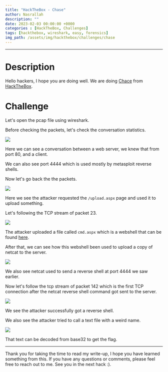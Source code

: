 ```yaml
---
title: "HackTheBox - Chase"
author: Nasrallah
description: ""
date: 2023-02-03 00:00:00 +0000
categories : [HackTheBox, Challenges]
tags: [hackthebox, wireshark, easy, forensics]
img_path: /assets/img/hackthebox/challenges/chase
---
```


<div align="center"> <script src="https://www.hackthebox.eu/badge/565048"></script> </div>

---


# **Description**

Hello hackers, I hope you are doing well. We are doing [Chace](https://app.hackthebox.com/challenges) from [HackTheBox](https://www.hackthebox.com).

# **Challenge**

Let's open the pcap file using wireshark.

Before checking the packets, let's check the conversation statistics.

![](1.png)

Here we can see a conversation between a web server, we knew that from port 80, and a client.

We can also see port 4444 which is used mostly by metasploit reverse shells.

Now let's go back the the packets.

![](2.png)

Here we see the attacker requested the `/upload.aspx` page and used it to upload something.

Let's following the TCP stream of packet 23.

![](3.png)

The attacker uploaded a file called `cmd.aspx` which is a webshell that can be found [here](https://github.com/tennc/webshell/blob/master/fuzzdb-webshell/asp/cmd.aspx).

After that, we can see how this webshell been used to upload a copy of netcat to the server.

![](4.png)

We also see netcat used to send a reverse shell at port 4444 we saw earlier.

Now let's follow the tcp stream of packet 142 which is the first TCP connection after the netcat reverse shell command got sent to the server.

![](5.png)

We see the attacker successfully got a reverse shell.

We also see the attacker tried to call a text file with a weird name.

![](6.png)

That text can be decoded from base32 to get the flag.

---

Thank you for taking the time to read my write-up, I hope you have learned something from this. If you have any questions or comments, please feel free to reach out to me. See you in the next hack :).